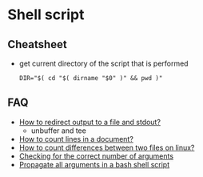 # Shell script

## Cheatsheet

* get current directory of the script that is performed
  ```shell
  DIR="$( cd "$( dirname "$0" )" && pwd )"
  ```

## FAQ

* [How to redirect output to a file and stdout?](http://stackoverflow.com/questions/418896/how-to-redirect-output-to-a-file-and-stdout)
  * unbuffer and tee
* [How to count lines in a document?](http://stackoverflow.com/questions/3137094/how-to-count-lines-in-a-document)
* [How to count differences between two files on linux?](http://stackoverflow.com/questions/1566461/how-to-count-differences-between-two-files-on-linux)
* [Checking for the correct number of arguments](http://stackoverflow.com/questions/4341630/checking-for-the-correct-number-of-arguments)
* [Propagate all arguments in a bash shell script](http://stackoverflow.com/questions/4824590/propagate-all-arguments-in-a-bash-shell-script)
